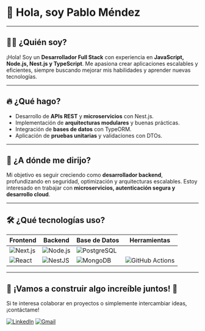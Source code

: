 # 🚀 Hola, soy Pablo Méndez

---

## 👨‍💻 ¿Quién soy?

¡Hola! Soy un **Desarrollador Full Stack** con experiencia en **JavaScript, Node.js, Nest.js y TypeScript**. Me apasiona crear aplicaciones escalables y eficientes, siempre buscando mejorar mis habilidades y aprender nuevas tecnologías.

---

## 🔥 ¿Qué hago?

- Desarrollo de **APIs REST** y **microservicios** con Nest.js.
- Implementación de **arquitecturas modulares** y buenas prácticas.
- Integración de **bases de datos** con TypeORM.
- Aplicación de **pruebas unitarias** y validaciones con DTOs.

---

## 🎯 ¿A dónde me dirijo?

Mi objetivo es seguir creciendo como **desarrollador backend**, profundizando en seguridad, optimización y arquitecturas escalables. Estoy interesado en trabajar con **microservicios, autenticación segura y desarrollo cloud**.

---

## 🛠️ ¿Qué tecnologías uso?

| Frontend  | Backend   | Base de Datos | Herramientas       |
|-----------|-----------|---------------|--------------------|
| ![Next.js](https://img.shields.io/badge/-Next.js-black?style=flat-square&logo=next.js) | ![Node.js](https://img.shields.io/badge/-Node.js-green?style=flat-square&logo=node.js) | ![PostgreSQL](https://img.shields.io/badge/-PostgreSQL-blue?style=flat-square&logo=postgresql) |
| ![React](https://img.shields.io/badge/-React-blue?style=flat-square&logo=react)       | ![NestJS](https://img.shields.io/badge/-NestJS-red?style=flat-square&logo=nestjs)      | ![MongoDB](https://img.shields.io/badge/-MongoDB-green?style=flat-square&logo=mongodb) | ![GitHub Actions](https://img.shields.io/badge/-GitHub_Actions-black?style=flat-square&logo=githubactions) |

---

## 🤝 ¡Vamos a construir algo increíble juntos! 🚀

Si te interesa colaborar en proyectos o simplemente intercambiar ideas, ¡contáctame!

[![LinkedIn](https://img.shields.io/badge/-LinkedIn-blue?style=flat-square&logo=linkedin)](https://www.linkedin.com/in/pablo-emilio-m%C3%A9ndez-00b3641b1/)
[![Gmail](https://img.shields.io/badge/-Gmail-red?style=flat-square&logo=gmail)](mailto:pmendezpuentes@gmail.com
)
